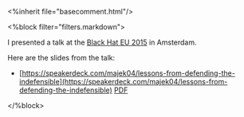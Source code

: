<%inherit file="basecomment.html"/>

<%block filter="filters.markdown">

I presented a talk at the
[Black Hat EU 2015](https://www.blackhat.com/eu-15/briefings.html#marek-majkowski)
in Amsterdam.

Here are the slides from the talk:

  * [https://speakerdeck.com/majek04/lessons-from-defending-the-indefensible](https://speakerdeck.com/majek04/lessons-from-defending-the-indefensible) [PDF](https://speakerd.s3.amazonaws.com/presentations/8a244e2a29f443f39cf6c51341a65ce3/eu-15-Majkowski-Lessons-From-Defending-The-Indefensible.pdf)


</%block>
